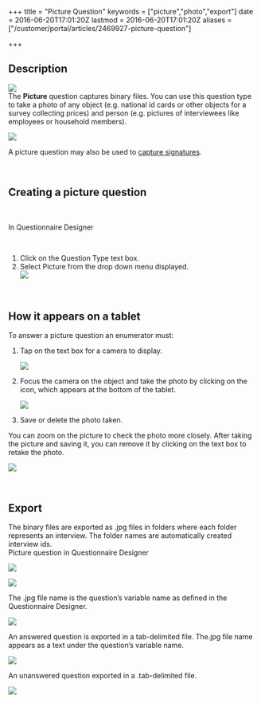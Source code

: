 +++
title = "Picture Question"
keywords = ["picture","photo","export"]
date = 2016-06-20T17:01:20Z
lastmod = 2016-06-20T17:01:20Z
aliases = ["/customer/portal/articles/2469927-picture-question"]

+++

Description
-----------

![](/images/643216.png)  
The **Picture** question captures binary files. You can use this
question type to take a photo of any object (e.g. national id cards or
other objects for a survey collecting prices) and person (e.g. pictures
of interviewees like employees or household members).

  
  
  
  
![](/images/644662.png)  
  
A picture question may also be used to [capture
signatures](/questionnaire-designer/capturing-signatures-with-a-picture-question).  
  
  
 

Creating a picture question
---------------------------

 

In Questionnaire Designer

 

1.  Click on the Question Type text box.
2.  Select Picture from the drop down menu displayed.  
    ![](/images/644669.png)

  
  
 

How it appears on a tablet
--------------------------

  
To answer a picture question an enumerator must:

1.  Tap on the text box for a camera to display.  
      
    ![](/images/644678.png)
2.  Focus the camera on the object and take the photo by clicking on the
    icon, which appears at the bottom of the tablet.  
      
    ![](/images/644680.png)
3.  Save or delete the photo taken.

  
  
You can zoom on the picture to check the photo more closely. After
taking the picture and saving it, you can remove it by clicking on
the text box to retake the photo.  
  
![](/images/644681.png)  
  
  
  
 

Export
------

  
The binary files are exported as .jpg files in folders where each folder
represents an interview. The folder names are automatically created
interview ids.  
Picture question in Questionnaire Designer  
  
![](/images/644688.png)  
  
![](/images/644689.png)  
  
  
The .jpg file name is the question’s variable name as defined in the
Questionnaire Designer.  
  
![](/images/644690.png)  
  
An answered question is exported in a tab-delimited file. The.jpg file
name appears as a text under the question’s variable name.  
  
![](/images/644692.png)  
  
An unanswered question exported in a .tab-delimited file.  
  
![](/images/644694.png)
